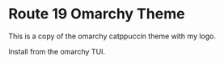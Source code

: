 # Route 19 Omarchy Theme

This is a copy of the omarchy catppuccin theme with my logo.

Install from the omarchy TUI.
